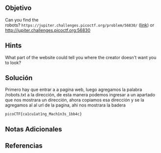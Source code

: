
## Objetivo

Can you find the robots? `https://jupiter.challenges.picoctf.org/problem/56830/` ([link](https://jupiter.challenges.picoctf.org/problem/56830/)) or http://jupiter.challenges.picoctf.org:56830
## Hints
What part of the website could tell you where the creator doesn't want you to look?
## Solución

Primero hay que entrar a a pagina web, luego agregamos la palabra /robots.txt a la dirección, de esta manera podemos ingresar a un apartado que nos mostrara un dirección, ahora copiamos esa dirección y se la agregamos al al url de la pagina, ahi nos mostrara la badera 

```
picoCTF{ca1cu1at1ng_Mach1n3s_1bb4c}
```


## Notas Adicionales



## Referencias
